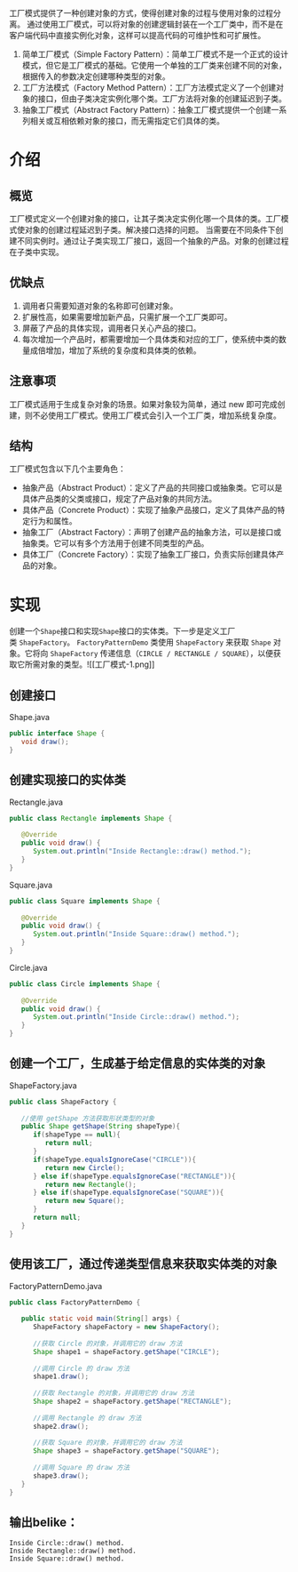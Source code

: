 工厂模式提供了一种创建对象的方式，使得创建对象的过程与使用对象的过程分离。
通过使用工厂模式，可以将对象的创建逻辑封装在一个工厂类中，而不是在客户端代码中直接实例化对象，这样可以提高代码的可维护性和可扩展性。
1. 简单工厂模式（Simple Factory Pattern）：简单工厂模式不是一个正式的设计模式，但它是工厂模式的基础。它使用一个单独的工厂类来创建不同的对象，根据传入的参数决定创建哪种类型的对象。
2. 工厂方法模式（Factory Method Pattern）：工厂方法模式定义了一个创建对象的接口，但由子类决定实例化哪个类。工厂方法将对象的创建延迟到子类。
3. 抽象工厂模式（Abstract Factory Pattern）：抽象工厂模式提供一个创建一系列相关或互相依赖对象的接口，而无需指定它们具体的类。

# 介绍
## 概览
工厂模式定义一个创建对象的接口，让其子类决定实例化哪一个具体的类。工厂模式使对象的创建过程延迟到子类。解决接口选择的问题。
当需要在不同条件下创建不同实例时。通过让子类实现工厂接口，返回一个抽象的产品。对象的创建过程在子类中实现。

## 优缺点
1. 调用者只需要知道对象的名称即可创建对象。
2. 扩展性高，如果需要增加新产品，只需扩展一个工厂类即可。
3. 屏蔽了产品的具体实现，调用者只关心产品的接口。
4. 每次增加一个产品时，都需要增加一个具体类和对应的工厂，使系统中类的数量成倍增加，增加了系统的复杂度和具体类的依赖。
## 注意事项
工厂模式适用于生成复杂对象的场景。如果对象较为简单，通过 new 即可完成创建，则不必使用工厂模式。使用工厂模式会引入一个工厂类，增加系统复杂度。

## 结构
工厂模式包含以下几个主要角色：
- 抽象产品（Abstract Product）：定义了产品的共同接口或抽象类。它可以是具体产品类的父类或接口，规定了产品对象的共同方法。
- 具体产品（Concrete Product）：实现了抽象产品接口，定义了具体产品的特定行为和属性。
- 抽象工厂（Abstract Factory）：声明了创建产品的抽象方法，可以是接口或抽象类。它可以有多个方法用于创建不同类型的产品。
- 具体工厂（Concrete Factory）：实现了抽象工厂接口，负责实际创建具体产品的对象。

# 实现
创建一个`Shape`接口和实现`Shape`接口的实体类。下一步是定义工厂类 `ShapeFactory`。
`FactoryPatternDemo` 类使用 `ShapeFactory` 来获取 `Shape` 对象。它将向 `ShapeFactory` 传递信息（`CIRCLE / RECTANGLE / SQUARE`），以便获取它所需对象的类型。![[工厂模式-1.png]]
## 创建接口
Shape.java
```java
public interface Shape {
   void draw();
}
```
## 创建实现接口的实体类
Rectangle.java
```java
public class Rectangle implements Shape {
 
   @Override
   public void draw() {
      System.out.println("Inside Rectangle::draw() method.");
   }
}
```
Square.java
```java
public class Square implements Shape {
 
   @Override
   public void draw() {
      System.out.println("Inside Square::draw() method.");
   }
}
```
Circle.java
```java
public class Circle implements Shape {
 
   @Override
   public void draw() {
      System.out.println("Inside Circle::draw() method.");
   }
}
```

## 创建一个工厂，生成基于给定信息的实体类的对象
ShapeFactory.java
```java
public class ShapeFactory {
    
   //使用 getShape 方法获取形状类型的对象
   public Shape getShape(String shapeType){
      if(shapeType == null){
         return null;
      }        
      if(shapeType.equalsIgnoreCase("CIRCLE")){
         return new Circle();
      } else if(shapeType.equalsIgnoreCase("RECTANGLE")){
         return new Rectangle();
      } else if(shapeType.equalsIgnoreCase("SQUARE")){
         return new Square();
      }
      return null;
   }
}
```
## 使用该工厂，通过传递类型信息来获取实体类的对象
FactoryPatternDemo.java
```java
public class FactoryPatternDemo {
 
   public static void main(String[] args) {
      ShapeFactory shapeFactory = new ShapeFactory();
 
      //获取 Circle 的对象，并调用它的 draw 方法
      Shape shape1 = shapeFactory.getShape("CIRCLE");
 
      //调用 Circle 的 draw 方法
      shape1.draw();
 
      //获取 Rectangle 的对象，并调用它的 draw 方法
      Shape shape2 = shapeFactory.getShape("RECTANGLE");
 
      //调用 Rectangle 的 draw 方法
      shape2.draw();
 
      //获取 Square 的对象，并调用它的 draw 方法
      Shape shape3 = shapeFactory.getShape("SQUARE");
 
      //调用 Square 的 draw 方法
      shape3.draw();
   }
}
```

## 输出belike：
```text
Inside Circle::draw() method.
Inside Rectangle::draw() method.
Inside Square::draw() method.
```